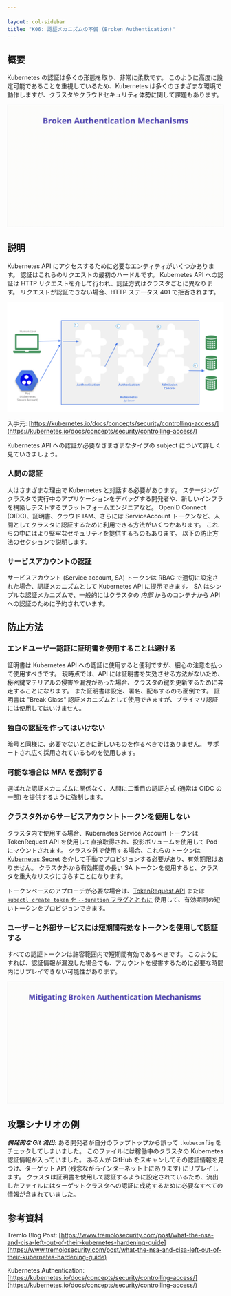 ```yaml
---

layout: col-sidebar
title: "K06: 認証メカニズムの不備 (Broken Authentication)"
---
```


## 概要

Kubernetes の認証は多くの形態を取り、非常に柔軟です。
このように高度に設定可能であることを重視しているため、Kubernetes は多くのさまざまな環境で動作しますが、クラスタやクラウドセキュリティ体勢に関して課題もあります。



![Broken Authentication - Illustration](../../../assets/images/K06-2022.gif)

## 説明

Kubernetes API にアクセスするために必要なエンティティがいくつかあります。
認証はこれらのリクエストの最初のハードルです。
Kubernetes API への認証は HTTP リクエストを介して行われ、認証方式はクラスタごとに異なります。
リクエストが認証できない場合、HTTP ステータス 401 で拒否されます。

![Kubernetes Authentication](../../../assets/images/kubernetes-auth.png)

入手元:
[https://kubernetes.io/docs/concepts/security/controlling-access/](https://kubernetes.io/docs/concepts/security/controlling-access/)

Kubernetes API への認証が必要なさまざまなタイプの subject について詳しく見ていきましょう。


### 人間の認証

人はさまざまな理由で Kubernetes と対話する必要があります。
ステージングクラスタで実行中のアプリケーションをデバッグする開発者や、新しいインフラを構築しテストするプラットフォームエンジニアなど。
OpenID Connect (OIDC)、証明書、クラウド IAM、さらには ServiceAccount トークンなど、人間としてクラスタに認証するために利用できる方法がいくつかあります。
これらの中にはより堅牢なセキュリティを提供するものもあります。
以下の防止方法のセクションで説明します。

### サービスアカウントの認証

サービスアカウント (Service account, SA) トークンは RBAC で適切に設定された場合、認証メカニズムとして Kubernetes API に提示できます。
SA はシンプルな認証メカニズムで、一般的にはクラスタの *内部* からのコンテナから API への認証のために予約されています。





## 防止方法

### エンドユーザー認証に証明書を使用することは避ける

証明書は Kubernetes API への認証に使用すると便利ですが、細心の注意を払って使用すべきです。
現時点では、API には証明書を失効させる方法がないため、秘密鍵マテリアルの侵害や漏洩があった場合、クラスタの鍵を更新するために奔走することになります。
また証明書は設定、署名、配布するのも面倒です。
証明書は "Break Glass" 認証メカニズムとして使用できますが、プライマリ認証には使用してはいけません。



### 独自の認証を作ってはいけない

暗号と同様に、必要でないときに新しいものを作るべきではありません。
サポートされ広く採用されているものを使用します。

### 可能な場合は MFA を強制する

選ばれた認証メカニズムに関係なく、人間に二番目の認証方式 (通常は OIDC の一部) を提供するように強制します。


### クラスタ外からサービスアカウントトークンを使用しない

クラスタ内で使用する場合、Kubernetes Service Account トークンは TokenRequest API を使用して直接取得され、投影ボリュームを使用して Pod にマウントされます。
クラスタ外で使用する場合、これらのトークンは [Kubernetes Secret](https://kubernetes.io/docs/tasks/configure-pod-container/configure-service-account/#manually-create-a-long-lived-api-token-for-a-serviceaccount) を介して手動でプロビジョンする必要があり、有効期限はありません。
クラスタ外から有効期間の長い SA トークンを使用すると、クラスタを重大なリスクにさらすことになります。




トークンベースのアプローチが必要な場合は、[TokenRequest API](https://kubernetes.io/docs/reference/kubernetes-api/authentication-resources/token-request-v1/) または [`kubectl create token` を `--duration` フラグとともに](https://kubernetes.io/docs/tasks/configure-pod-container/configure-service-account/) 使用して、有効期間の短いトークンをプロビジョンできます。




### ユーザーと外部サービスには短期間有効なトークンを使用して認証する

すべての認証トークンは許容範囲内で短期間有効であるべきです。
このようにすれば、認証情報が漏洩した場合でも、アカウントを侵害するために必要な時間内にリプレイできない可能性があります。


![Broken Authentication - Mitigations](../../../assets/images/K06-2022-mitigation.gif)


## 攻撃シナリオの例

***偶発的な Git 流出:*** ある開発者が自分のラップトップから誤って `.kubeconfig` をチェックしてしまいました。
このファイルには稼働中のクラスタの Kubernetes 認証情報が入っていました。
ある人が GitHub をスキャンしてその認証情報を見つけ、ターゲット API (残念ながらインターネット上にあります) にリプレイします。
クラスタは証明書を使用して認証するように設定されているため、流出したファイルにはターゲットクラスタへの認証に成功するために必要なすべての情報が含まれていました。




## 参考資料

Tremlo Blog Post:
[https://www.tremolosecurity.com/post/what-the-nsa-and-cisa-left-out-of-their-kubernetes-hardening-guide](https://www.tremolosecurity.com/post/what-the-nsa-and-cisa-left-out-of-their-kubernetes-hardening-guide)

Kubernetes Authentication:
[https://kubernetes.io/docs/concepts/security/controlling-access/](https://kubernetes.io/docs/concepts/security/controlling-access/)

